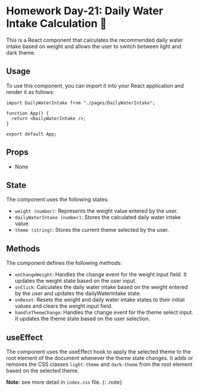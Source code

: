# Homework Day-21: Daily Water Intake Calculation 🫗

This is a React component that calculates the recommended daily water intake based on weight and allows the user to switch between light and dark theme.

## **Usage**

To use this component, you can import it into your React application and render it as follows:

```tsx
import DailyWaterIntake from "./pages/DailyWaterIntake";

function App() {
  return <DailyWaterIntake />;
}

export default App;
```

## Props

- None

## State

The component uses the following states:

- `weight (number)`: Represents the weight value entered by the user.
- `dailyWaterIntake (number)`: Stores the calculated daily water intake value.
- `theme (string)`: Stores the current theme selected by the user.

## Methods

The component defines the following methods:

- `onChangeWeight`: Handles the change event for the weight input field. It updates the weight state based on the user input.
- `onClick`: Calculates the daily water intake based on the weight entered by the user and updates the dailyWaterIntake state.
- `onReset`: Resets the weight and daily water intake states to their initial values and clears the weight input field.
- `handleThemeChange`: Handles the change event for the theme select input. It updates the theme state based on the user selection.

## useEffect

The component uses the useEffect hook to apply the selected theme to the root element of the document whenever the theme state changes. It adds or removes the CSS classes `light-theme` and `dark-theme` from the root element based on the selected theme.

**Note:** see more detail in `index.css` file.
{: .note}
